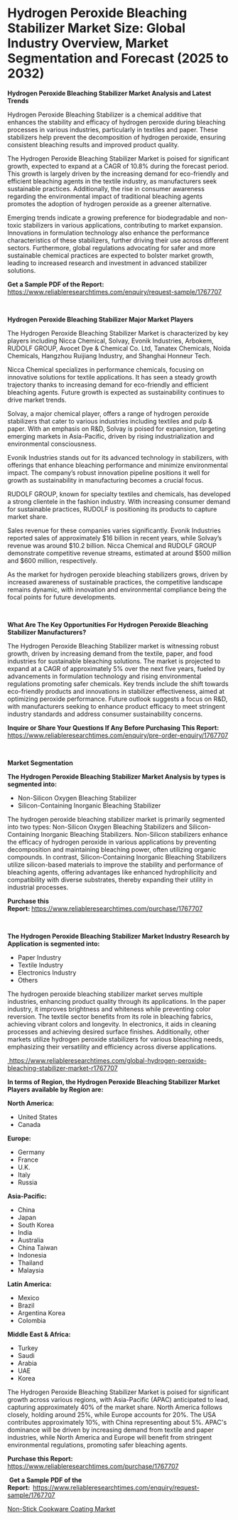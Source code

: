 <p><h1>Hydrogen Peroxide Bleaching Stabilizer Market Size: Global Industry Overview, Market Segmentation and Forecast (2025 to 2032)</h1></p><p><strong>Hydrogen Peroxide Bleaching Stabilizer Market Analysis and Latest Trends</strong></p>
<p><p>Hydrogen Peroxide Bleaching Stabilizer is a chemical additive that enhances the stability and efficacy of hydrogen peroxide during bleaching processes in various industries, particularly in textiles and paper. These stabilizers help prevent the decomposition of hydrogen peroxide, ensuring consistent bleaching results and improved product quality.</p><p>The Hydrogen Peroxide Bleaching Stabilizer Market is poised for significant growth, expected to expand at a CAGR of 10.8% during the forecast period. This growth is largely driven by the increasing demand for eco-friendly and efficient bleaching agents in the textile industry, as manufacturers seek sustainable practices. Additionally, the rise in consumer awareness regarding the environmental impact of traditional bleaching agents promotes the adoption of hydrogen peroxide as a greener alternative.</p><p>Emerging trends indicate a growing preference for biodegradable and non-toxic stabilizers in various applications, contributing to market expansion. Innovations in formulation technology also enhance the performance characteristics of these stabilizers, further driving their use across different sectors. Furthermore, global regulations advocating for safer and more sustainable chemical practices are expected to bolster market growth, leading to increased research and investment in advanced stabilizer solutions.</p></p>
<p><strong>Get a Sample PDF of the Report:&nbsp;</strong> <a href="https://www.reliableresearchtimes.com/enquiry/request-sample/1767707?utm_campaign=1420&utm_medium=2&utm_source=Github&utm_content=ia&utm_term=02022025&utm_id=hydrogen-peroxide-bleaching-stabilizer">https://www.reliableresearchtimes.com/enquiry/request-sample/1767707</a></p>
<p>&nbsp;</p>
<p><strong>Hydrogen Peroxide Bleaching Stabilizer Major Market Players</strong></p>
<p><p>The Hydrogen Peroxide Bleaching Stabilizer Market is characterized by key players including Nicca Chemical, Solvay, Evonik Industries, Arbokem, RUDOLF GROUP, Avocet Dye & Chemical Co. Ltd, Tanatex Chemicals, Noida Chemicals, Hangzhou Ruijiang Industry, and Shanghai Honneur Tech. </p><p>Nicca Chemical specializes in performance chemicals, focusing on innovative solutions for textile applications. It has seen a steady growth trajectory thanks to increasing demand for eco-friendly and efficient bleaching agents. Future growth is expected as sustainability continues to drive market trends.</p><p>Solvay, a major chemical player, offers a range of hydrogen peroxide stabilizers that cater to various industries including textiles and pulp & paper. With an emphasis on R&D, Solvay is poised for expansion, targeting emerging markets in Asia-Pacific, driven by rising industrialization and environmental consciousness.</p><p>Evonik Industries stands out for its advanced technology in stabilizers, with offerings that enhance bleaching performance and minimize environmental impact. The company’s robust innovation pipeline positions it well for growth as sustainability in manufacturing becomes a crucial focus.</p><p>RUDOLF GROUP, known for specialty textiles and chemicals, has developed a strong clientele in the fashion industry. With increasing consumer demand for sustainable practices, RUDOLF is positioning its products to capture market share.</p><p>Sales revenue for these companies varies significantly. Evonik Industries reported sales of approximately $16 billion in recent years, while Solvay’s revenue was around $10.2 billion. Nicca Chemical and RUDOLF GROUP demonstrate competitive revenue streams, estimated at around $500 million and $600 million, respectively. </p><p>As the market for hydrogen peroxide bleaching stabilizers grows, driven by increased awareness of sustainable practices, the competitive landscape remains dynamic, with innovation and environmental compliance being the focal points for future developments.</p></p>
<p>&nbsp;</p>
<p><strong>What Are The Key Opportunities For Hydrogen Peroxide Bleaching Stabilizer Manufacturers?</strong></p>
<p><p>The Hydrogen Peroxide Bleaching Stabilizer market is witnessing robust growth, driven by increasing demand from the textile, paper, and food industries for sustainable bleaching solutions. The market is projected to expand at a CAGR of approximately 5% over the next five years, fueled by advancements in formulation technology and rising environmental regulations promoting safer chemicals. Key trends include the shift towards eco-friendly products and innovations in stabilizer effectiveness, aimed at optimizing peroxide performance. Future outlook suggests a focus on R&D, with manufacturers seeking to enhance product efficacy to meet stringent industry standards and address consumer sustainability concerns.</p></p>
<p><strong>Inquire or Share Your Questions If Any Before Purchasing This Report:</strong> <a href="https://www.reliableresearchtimes.com/enquiry/pre-order-enquiry/1767707?utm_campaign=1420&utm_medium=2&utm_source=Github&utm_content=ia&utm_term=02022025&utm_id=hydrogen-peroxide-bleaching-stabilizer">https://www.reliableresearchtimes.com/enquiry/pre-order-enquiry/1767707</a></p>
<p>&nbsp;</p>
<p><strong>Market Segmentation</strong></p>
<p><strong>The Hydrogen Peroxide Bleaching Stabilizer Market Analysis by types is segmented into:</strong></p>
<p><ul><li>Non-Silicon Oxygen Bleaching Stabilizer</li><li>Silicon-Containing Inorganic Bleaching Stabilizer</li></ul></p>
<p><p>The hydrogen peroxide bleaching stabilizer market is primarily segmented into two types: Non-Silicon Oxygen Bleaching Stabilizers and Silicon-Containing Inorganic Bleaching Stabilizers. Non-Silicon stabilizers enhance the efficacy of hydrogen peroxide in various applications by preventing decomposition and maintaining bleaching power, often utilizing organic compounds. In contrast, Silicon-Containing Inorganic Bleaching Stabilizers utilize silicon-based materials to improve the stability and performance of bleaching agents, offering advantages like enhanced hydrophilicity and compatibility with diverse substrates, thereby expanding their utility in industrial processes.</p></p>
<p><strong>Purchase this Report:&nbsp;</strong><a href="https://www.reliableresearchtimes.com/purchase/1767707?utm_campaign=1420&utm_medium=2&utm_source=Github&utm_content=ia&utm_term=02022025&utm_id=hydrogen-peroxide-bleaching-stabilizer">https://www.reliableresearchtimes.com/purchase/1767707</a></p>
<p>&nbsp;</p>
<p><strong>The Hydrogen Peroxide Bleaching Stabilizer Market Industry Research by Application is segmented into:</strong></p>
<p><ul><li>Paper Industry</li><li>Textile Industry</li><li>Electronics Industry</li><li>Others</li></ul></p>
<p><p>The hydrogen peroxide bleaching stabilizer market serves multiple industries, enhancing product quality through its applications. In the paper industry, it improves brightness and whiteness while preventing color reversion. The textile sector benefits from its role in bleaching fabrics, achieving vibrant colors and longevity. In electronics, it aids in cleaning processes and achieving desired surface finishes. Additionally, other markets utilize hydrogen peroxide stabilizers for various bleaching needs, emphasizing their versatility and efficiency across diverse applications.</p></p>
<p><a href="https://www.reliableresearchtimes.com/global-hydrogen-peroxide-bleaching-stabilizer-market-r1767707?utm_campaign=1420&utm_medium=2&utm_source=Github&utm_content=ia&utm_term=02022025&utm_id=hydrogen-peroxide-bleaching-stabilizer">&nbsp;https://www.reliableresearchtimes.com/global-hydrogen-peroxide-bleaching-stabilizer-market-r1767707</a></p>
<p><strong>In terms of Region, the Hydrogen Peroxide Bleaching Stabilizer Market Players available by Region are:</strong></p>
<p>
    <p> <strong> North America: </strong>
        <ul>
            <li>United States</li>
            <li>Canada</li>
        </ul>
        </p> 
    <p> <strong> Europe: </strong>
        <ul>
            <li>Germany</li>
            <li>France</li>
            <li>U.K.</li>
            <li>Italy</li>
            <li>Russia</li>
        </ul>
        </p> 
    <p> <strong> Asia-Pacific: </strong>
        <ul>
            <li>China</li>
            <li>Japan</li>
            <li>South Korea</li>
            <li>India</li>
            <li>Australia</li>
            <li>China Taiwan</li>
            <li>Indonesia</li>
            <li>Thailand</li>
            <li>Malaysia</li>
        </ul>
        </p> 
    <p> <strong> Latin America: </strong>
        <ul>
            <li>Mexico</li>
            <li>Brazil</li>
            <li>Argentina Korea</li>
            <li>Colombia</li>
        </ul>
        </p> 
    <p> <strong> Middle East & Africa: </strong>
        <ul>
            <li>Turkey</li>
            <li>Saudi</li>
            <li>Arabia</li>
            <li>UAE</li>
            <li>Korea</li>
        </ul>
    </p>
    </p>
<p><p>The Hydrogen Peroxide Bleaching Stabilizer Market is poised for significant growth across various regions, with Asia-Pacific (APAC) anticipated to lead, capturing approximately 40% of the market share. North America follows closely, holding around 25%, while Europe accounts for 20%. The USA contributes approximately 10%, with China representing about 5%. APAC's dominance will be driven by increasing demand from textile and paper industries, while North America and Europe will benefit from stringent environmental regulations, promoting safer bleaching agents.</p></p>
<p><strong>Purchase this Report: </strong><a href="https://www.reliableresearchtimes.com/purchase/1767707?utm_campaign=1420&utm_medium=2&utm_source=Github&utm_content=ia&utm_term=02022025&utm_id=hydrogen-peroxide-bleaching-stabilizer">https://www.reliableresearchtimes.com/purchase/1767707</a></p>
<p>&nbsp;<strong>Get a Sample PDF of the Report:&nbsp;&nbsp;</strong><a href="https://www.reliableresearchtimes.com/enquiry/request-sample/1767707?utm_campaign=1420&utm_medium=2&utm_source=Github&utm_content=ia&utm_term=02022025&utm_id=hydrogen-peroxide-bleaching-stabilizer">https://www.reliableresearchtimes.com/enquiry/request-sample/1767707</a></p>
<p><strong></strong></p>
<p><p><a href="https://github.com/ryanbell8967/Market-Research-Report-List-1/blob/main/non-stick-cookware-coating-market.md?utm_campaign=1420&utm_medium=2&utm_source=Github&utm_content=ia&utm_term=02022025&utm_id=hydrogen-peroxide-bleaching-stabilizer">Non-Stick Cookware Coating Market</a></p></p>